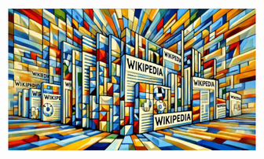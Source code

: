 
[![Miniproject Description](img/Buffers_and_Wikipedia.jpeg)](https://ubc-ece.craft.me/cpen221-mp-FSFT)
